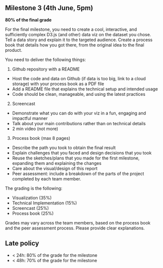 ## Milestone 3 (4th June, 5pm)

**80% of the final grade**

For the final milestone, you need to create a cool, interactive, and sufficiently complex D3.js (and other) data viz on the dataset you chose. Tell a data story and explain it to the targeted audience. Create a process book that details how you got there, from the original idea to the final product.

You need to deliver the following things:
1. Github repository with a README
* Host the code and data on Github (if data is too big, link to a cloud storage) with your process book as a PDF file
* Add a README file that explains the technical setup and intended usage
* Code should be clean, manageable, and using the latest practices
2. Screencast
* Demonstrate what you can do with your viz in a fun, engaging and impactful manner
* Talk about your main contributions rather than on technical details
* 2 min video (not more)
3. Process book (max 8 pages)
* Describe the path you took to obtain the final result
* Explain challenges that you faced and design decisions that you took
* Reuse the sketches/plans that you made for the first milestone, expanding them and explaining the changes
* Care about the visual/design of this report
* Peer assessment: include a breakdown of the parts of the project completed by each team member.

The grading is the following:
* Visualization (35%)
* Technical Implementation (15%)
* Screencast (25%)
* Process book (25%)

Grades may vary across the team members, based on the process book and the
peer assessment process. Please provide clear explanations.

## Late policy

- < 24h: 80% of the grade for the milestone
- < 48h: 70% of the grade for the milestone
